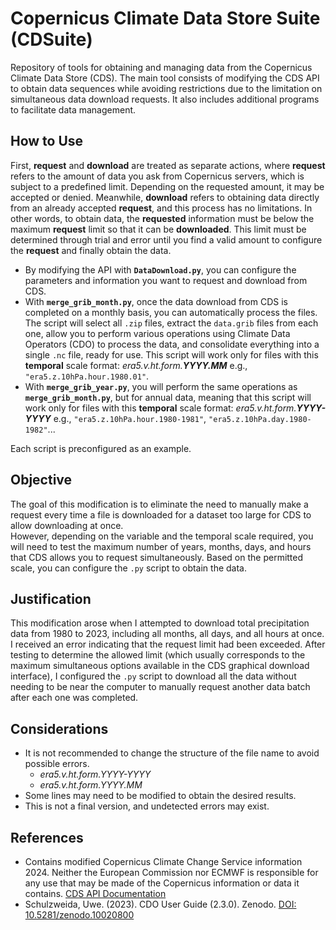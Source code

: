 # Copernicus Climate Data Store Suite (CDSuite)  
Repository of tools for obtaining and managing data from the Copernicus Climate Data Store (CDS). The main tool consists of modifying the CDS API to obtain data sequences while avoiding restrictions due to the limitation on simultaneous data download requests. It also includes additional programs to facilitate data management.  

## How to Use  
First, **request** and **download** are treated as separate actions, where **request** refers to the amount of data you ask from Copernicus servers, which is subject to a predefined limit. Depending on the requested amount, it may be accepted or denied. Meanwhile, **download** refers to obtaining data directly from an already accepted **request**, and this process has no limitations. In other words, to obtain data, the **requested** information must be below the maximum **request** limit so that it can be **downloaded**. This limit must be determined through trial and error until you find a valid amount to configure the **request** and finally obtain the data.  

- By modifying the API with **`DataDownload.py`**, you can configure the parameters and information you want to request and download from CDS.  
- With **`merge_grib_month.py`**, once the data download from CDS is completed on a monthly basis, you can automatically process the files. The script will select all `.zip` files, extract the `data.grib` files from each one, allow you to perform various operations using Climate Data Operators (CDO) to process the data, and consolidate everything into a single `.nc` file, ready for use. This script will work only for files with this **temporal** scale format: *era5.v.ht.form.**YYYY.MM*** e.g., `"era5.z.10hPa.hour.1980.01"`.  
- With **`merge_grib_year.py`**, you will perform the same operations as **`merge_grib_month.py`**, but for annual data, meaning that this script will work only for files with this **temporal** scale format: *era5.v.ht.form.**YYYY-YYYY*** e.g., `"era5.z.10hPa.hour.1980-1981"`, `"era5.z.10hPa.day.1980-1982"`...  

Each script is preconfigured as an example.  

## Objective  
The goal of this modification is to eliminate the need to manually make a request every time a file is downloaded for a dataset too large for CDS to allow downloading at once.  
However, depending on the variable and the temporal scale required, you will need to test the maximum number of years, months, days, and hours that CDS allows you to request simultaneously. Based on the permitted scale, you can configure the `.py` script to obtain the data.  

## Justification  
This modification arose when I attempted to download total precipitation data from 1980 to 2023, including all months, all days, and all hours at once. I received an error indicating that the request limit had been exceeded. After testing to determine the allowed limit (which usually corresponds to the maximum simultaneous options available in the CDS graphical download interface), I configured the `.py` script to download all the data without needing to be near the computer to manually request another data batch after each one was completed.  

## Considerations  
- It is not recommended to change the structure of the file name to avoid possible errors.  
     - *era5.v.ht.form.YYYY-YYYY*  
     - *era5.v.ht.form.YYYY.MM*  
- Some lines may need to be modified to obtain the desired results.  
- This is not a final version, and undetected errors may exist.  

## References  
- Contains modified Copernicus Climate Change Service information 2024. Neither the European Commission nor ECMWF is responsible for any use that may be made of the Copernicus information or data it contains. [CDS API Documentation](https://cds.climate.copernicus.eu/how-to-api)  
- Schulzweida, Uwe. (2023). CDO User Guide (2.3.0). Zenodo. [DOI: 10.5281/zenodo.10020800](https://doi.org/10.5281/zenodo.10020800)  
